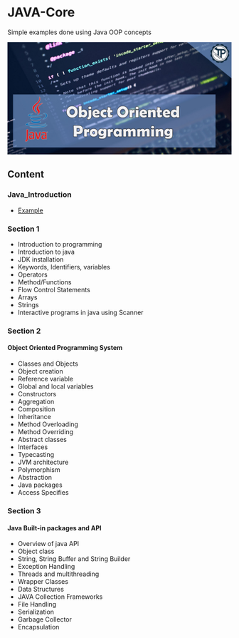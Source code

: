 # JAVA-Core
Simple examples done using Java OOP concepts

![JAVA-Core](JavCore.jpg)

## Content

### Java_Introduction
* [Example](#Example)



### Section 1
* Introduction to programming 
* Introduction to java 
* JDK installation 
* Keywords, Identifiers, variables 
* Operators 
* Method/Functions 
* Flow Control Statements 
* Arrays 
* Strings 
* Interactive programs in java using Scanner

### Section 2
#### Object Oriented Programming System
- Classes and Objects
- Object creation
- Reference variable
- Global and local variables
- Constructors
- Aggregation
- Composition
- Inheritance 
- Method Overloading
- Method Overriding
- Abstract classes
- Interfaces
- Typecasting
- JVM architecture
- Polymorphism
- Abstraction
- Java packages
- Access Specifies

### Section 3
####  Java Built-in packages and API
* Overview of java API
* Object class
* String, String Buffer and String Builder
* Exception Handling
* Threads and multithreading
* Wrapper Classes
* Data Structures
* JAVA Collection Frameworks
* File Handling
* Serialization
* Garbage Collector
* Encapsulation
